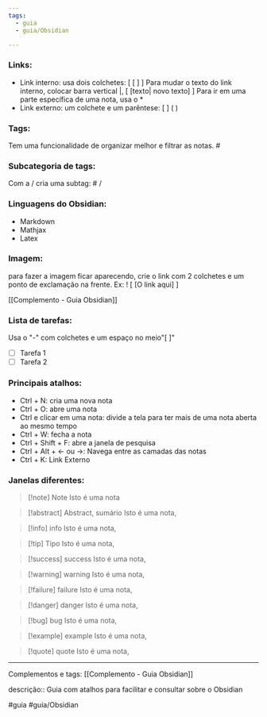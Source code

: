 ```yaml
---
tags:
  - guia
  - guia/Obsidian

---
```


### Links: 
- Link interno: usa dois colchetes: [ [ ] ] 
	 Para mudar o texto do link interno, colocar barra vertical |,  [ [texto| novo texto] ]
	 Para ir em uma parte específica de uma nota, usa o *
- Link externo: um colchete e um parêntese: [ ] ( ) 
### Tags:
Tem uma funcionalidade de organizar melhor e filtrar as notas. # 
### Subcategoria de tags:
Com a / cria uma subtag: # /
### Linguagens do Obsidian:
- Markdown
- Mathjax
- Latex

### Imagem:
para fazer a imagem ficar aparecendo, crie o link com 2 colchetes e um ponto de exclamação na frente. Ex: ! [ [O link aqui] ]

[[Complemento - Guia Obsidian]]
### Lista de tarefas:
Usa o "-" com colchetes e um espaço no meio"[ ]"
- [ ] Tarefa 1
- [ ] Tarefa 2

### Principais atalhos:

- Ctrl + N: cria uma nova nota
- Ctrl + O: abre uma nota
- Ctrl e clicar em uma nota: divide a tela para ter mais de uma nota aberta ao mesmo tempo
- Ctrl + W: fecha a nota
- Ctrl + Shift + F: abre a janela de pesquisa
- Ctrl + Alt + <- ou ->: Navega entre as camadas das notas
- Ctrl + K: Link Externo


### Janelas diferentes:

>[!note] Note
>Isto é uma nota


>[!abstract] Abstract, sumário
>Isto é uma nota, 

>[!info] info
>Isto é uma nota, 

>[!tip] Tipo
>Isto é uma nota,

>[!success] success
>Isto é uma nota,

>[!warning] warning
>Isto é uma nota,

>[!failure] failure
>Isto é uma nota,

>[!danger] danger
>Isto é uma nota,

>[!bug] bug
>Isto é uma nota,

>[!example] example
>Isto é uma nota,

>[!quote] quote
>Isto é uma nota,












---
Complementos e tags:
[[Complemento - Guia Obsidian]]

descrição:: Guia com atalhos para facilitar e consultar sobre o Obsidian

#guia #guia/Obsidian 